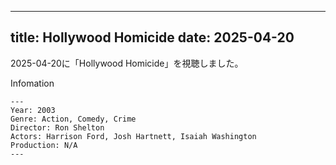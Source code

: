 
---
title: Hollywood Homicide
date: 2025-04-20
---

2025-04-20に「Hollywood Homicide」を視聴しました。

Infomation
```
---
Year: 2003
Genre: Action, Comedy, Crime
Director: Ron Shelton
Actors: Harrison Ford, Josh Hartnett, Isaiah Washington
Production: N/A
---
```

